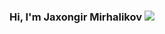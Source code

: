 ### Hi, I'm Jaxongir Mirhalikov <img src="https://media.giphy.com/mediahvrJCFzcasrR4ia7z.giphy.gif" widt="25px" />
